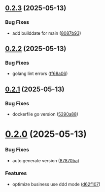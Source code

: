 ## [0.2.3](https://github.com/yugasun/hubsync/compare/v0.2.2...v0.2.3) (2025-05-13)


### Bug Fixes

* add builddate for main ([8087b93](https://github.com/yugasun/hubsync/commit/8087b930dfddd8126ebf26da9fa00b719f9cc295))

## [0.2.2](https://github.com/yugasun/hubsync/compare/v0.2.1...v0.2.2) (2025-05-13)


### Bug Fixes

* golang lint errors ([ff68a06](https://github.com/yugasun/hubsync/commit/ff68a0692c9768ce497222a4aaf628e7d27568cf))

## [0.2.1](https://github.com/yugasun/hubsync/compare/v0.2.0...v0.2.1) (2025-05-13)


### Bug Fixes

* dockerfile go version ([5390a88](https://github.com/yugasun/hubsync/commit/5390a885e9653a15e38f89f7bc62468c2cf836d2))

# [0.2.0](https://github.com/yugasun/hubsync/compare/v0.1.0...v0.2.0) (2025-05-13)


### Bug Fixes

* auto generate version ([87870ba](https://github.com/yugasun/hubsync/commit/87870baf34c9242bfaaf71463736a42ce8842213))


### Features

* optimize business use ddd mode ([d62f107](https://github.com/yugasun/hubsync/commit/d62f107923576f73b072296f86cdc552f433a1b5))
